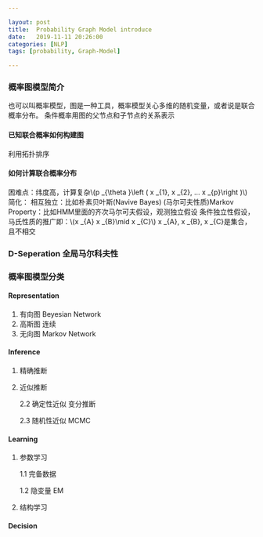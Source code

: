 ```yaml
---

layout: post
title:  Probability Graph Model introduce
date:   2019-11-11 20:26:00
categories: [NLP]
tags: [probability, Graph-Model]

---
```

### 概率图模型简介
也可以叫概率模型，图是一种工具，概率模型关心多维的随机变量，或者说是联合概率分布。
条件概率用图的父节点和子节点的关系表示
#### 已知联合概率如何构建图
利用拓扑排序
#### 如何计算联合概率分布
困难点：纬度高，计算复杂\\(p _{\theta }\left ( x _{1}, x _{2}, ... x _{p}\right )\\)
简化：
相互独立：比如朴素贝叶斯(Navive Bayes)
(马尔可夫性质)Markov Property：比如HMM里面的齐次马尔可夫假设，观测独立假设
条件独立性假设，马氏性质的推广即：\\(x _{A} x _{B}\mid x _{C}\\) x _{A}, x _{B}, x _{C}是集合，且不相交
### D-Seperation 全局马尔科夫性
### 概率图模型分类

#### Representation
1. 有向图 Beyesian Network
2. 高斯图 连续
3. 无向图 Markov Network

#### Inference
1. 精确推断
2. 近似推断

   2.2 确定性近似 变分推断

   2.3 随机性近似 MCMC
#### Learning
1. 参数学习

   1.1 完备数据

   1.2 隐变量 EM
2. 结构学习
#### Decision



